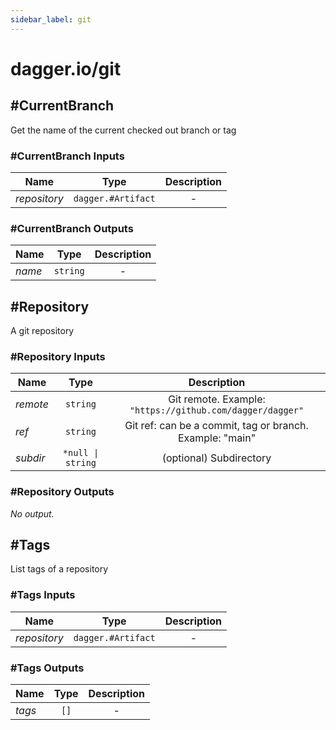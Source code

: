 ```yaml
---
sidebar_label: git
---
```


# dagger.io/git

## #CurrentBranch

Get the name of the current checked out branch or tag

### #CurrentBranch Inputs

| Name             | Type                  | Description        |
| -------------    |:-------------:        |:-------------:     |
|*repository*      | `dagger.#Artifact`    |-                   |

### #CurrentBranch Outputs

| Name             | Type              | Description        |
| -------------    |:-------------:    |:-------------:     |
|*name*            | `string`          |-                   |

## #Repository

A git repository

### #Repository Inputs

| Name             | Type                 | Description                                                 |
| -------------    |:-------------:       |:-------------:                                              |
|*remote*          | `string`             |Git remote. Example: `"https://github.com/dagger/dagger"`    |
|*ref*             | `string`             |Git ref: can be a commit, tag or branch. Example: "main"     |
|*subdir*          | `*null \| string`    |(optional) Subdirectory                                      |

### #Repository Outputs

_No output._

## #Tags

List tags of a repository

### #Tags Inputs

| Name             | Type                  | Description        |
| -------------    |:-------------:        |:-------------:     |
|*repository*      | `dagger.#Artifact`    |-                   |

### #Tags Outputs

| Name             | Type              | Description        |
| -------------    |:-------------:    |:-------------:     |
|*tags*            | `[]`              |-                   |
